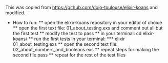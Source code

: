 This was copied from https://github.com/dojo-toulouse/elixir-koans and modified.


* How to run:
** open the elixir-koans repository in your editor of choice
** open the first text file: 01_about_testing.exs and comment out all but the first test
** modify the test to pass
** in your terminal: cd elixir-koans/
** run the first tests in your terminal:
*** elixir 01_about_testing.exs
** open the second text file: 02_about_numbers_and_booleans.exs
** repeat steps for making the second file pass
** repeat for the rest of the test files
